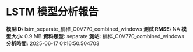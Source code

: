 # LSTM 模型分析報告
**模型ID:** lstm_separate_楠梓_C0V770_combined_windows
**測試 RMSE:** NA
**模型大小:** 0.9 MB
**資料類型:** separate
**測站:** 楠梓_C0V770_combined_windows
**分析時間:** 2025-06-17 01:16:50.504703
